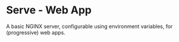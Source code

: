 # Serve - Web App

A basic NGINX server, configurable using environment variables, for (progressive) web apps.

